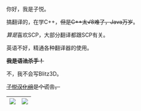你好，我是子悦。

搞翻译的，在学C++，~~但是C++太√8难了，Java万岁~~。

*算是*喜欢SCP，大部分翻译都跟SCP有关。

英语不好，精通各种翻译器的使用。

**~~我是语法杀手！~~**

不，我不会写Blitz3D。

~~[子悦汉化组](https://ziyuesinicization.site/)是个谎言。~~

| <a href="https://github.com/anuraghazra/github-readme-stats"><img align="center" src="https://github-readme-stats.vercel.app/api?username=ZiYueCommentary&show_icons=true&locale=cn&hide_border=true"/></a> | <a href="https://github.com/anuraghazra/github-readme-stats"><img align="center" src="https://github-readme-stats.vercel.app/api/top-langs/?username=ZiYueCommentary&layout=compact&locale=cn&hide_border=true" /></a> |
| ------------- | ------------- |
